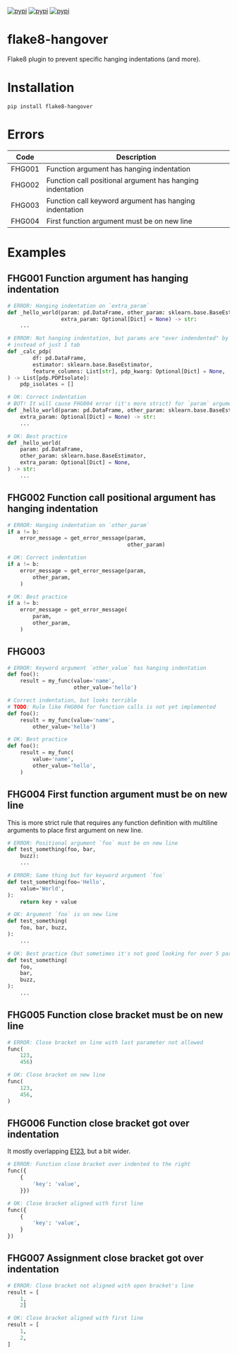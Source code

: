 [![pypi](https://img.shields.io/pypi/v/flake8-hangover.svg)](https://pypi.org/project/flake8-hangover/)
[![pypi](https://img.shields.io/pypi/pyversions/flake8-hangover.svg)](https://pypi.org/project/flake8-hangover/)
[![pypi](https://img.shields.io/pypi/l/flake8-hangover.svg)](https://raw.githubusercontent.com/deniskrumko/flake8-hangover/master/LICENSE)

# flake8-hangover
Flake8 plugin to prevent specific hanging indentations (and more).


# Installation

```
pip install flake8-hangover
```

# Errors

| Code   | Description                                               |
|--------|-----------------------------------------------------------|
| FHG001 | Function argument has hanging indentation                 |
| FHG002 | Function call positional argument has hanging indentation |
| FHG003 | Function call keyword argument has hanging indentation    |
| FHG004 | First function argument must be on new line               |

# Examples

## FHG001 Function argument has hanging indentation

```python
# ERROR: Hanging indentation on `extra_param`
def _hello_world(param: pd.DataFrame, other_param: sklearn.base.BaseEstimator,
                 extra_param: Optional[Dict] = None) -> str:
    ...

# ERROR: Not hanging indentation, but params are "over indendented" by 2 tabs
# instead of just 1 tab
def _calc_pdp(
        df: pd.DataFrame,
        estimator: sklearn.base.BaseEstimator,
        feature_columns: List[str], pdp_kwarg: Optional[Dict] = None,
) -> List[pdp.PDPIsolate]:
    pdp_isolates = []

# OK: Correct indentation
# BUT! It will cause FHG004 error (it's more strict) for `param` argument
def _hello_world(param: pd.DataFrame, other_param: sklearn.base.BaseEstimator,
    extra_param: Optional[Dict] = None) -> str:
    ...

# OK: Best practice
def _hello_world(
    param: pd.DataFrame,
    other_param: sklearn.base.BaseEstimator,
    extra_param: Optional[Dict] = None,
) -> str:
    ...
```

## FHG002 Function call positional argument has hanging indentation

```python
# ERROR: Hanging indentation on `other_param`
if a != b:
    error_message = get_error_message(param,
                                      other_param)

# OK: Correct indentation
if a != b:
    error_message = get_error_message(param,
        other_param,
    )

# OK: Best practice
if a != b:
    error_message = get_error_message(
        param,
        other_param,
    )
```

## FHG003

```python
# ERROR: Keyword argument `other_value` has hanging indentation
def foo():
    result = my_func(value='name',
                     other_value='hello')

# Correct indentation, but looks terrible
# TODO: Rule like FHG004 for function calls is not yet implemented
def foo():
    result = my_func(value='name',
        other_value='hello')

# OK: Best practice
def foo():
    result = my_func(
        value='name',
        other_value='hello',
    )
```

## FHG004 First function argument must be on new line

This is more strict rule that requires any function definition with multiline arguments to
place first argument on new line.

```python
# ERROR: Positional argument `foo` must be on new line
def test_something(foo, bar,
    buzz):
    ...

# ERROR: Same thing but for keyword argument `foo`
def test_something(foo='Hello',
    value='World',
):
    return key + value

# OK: Argument `foo` is on new line
def test_something(
    foo, bar, buzz,
):
    ...

# OK: Best practice (but sometimes it's not good looking for over 5 params, for example)
def test_something(
    foo,
    bar,
    buzz,
):
    ...
```

## FHG005 Function close bracket must be on new line

```python
# ERROR: Close bracket on line with last parameter not allowed
func(
    123,
    456)
```

```python
# OK: Close bracket on new line
func(
    123,
    456,
)
```

## FHG006 Function close bracket got over indentation

It mostly overlapping [E123](https://www.flake8rules.com/rules/E123.html), but a bit wider.

```python
# ERROR: Function close bracket over indented to the right
func({
    {
        'key': 'value',
    }})
```

```python
# OK: Close bracket aligned with first line
func({
    {
        'key': 'value',
    }
})
```

## FHG007 Assignment close bracket got over indentation

```python
# ERROR: Close bracket not aligned with open bracket's line
result = [
    1,
    2]
```

```python
# OK: Close bracket aligned with first line
result = [
    1,
    2,
]
```
